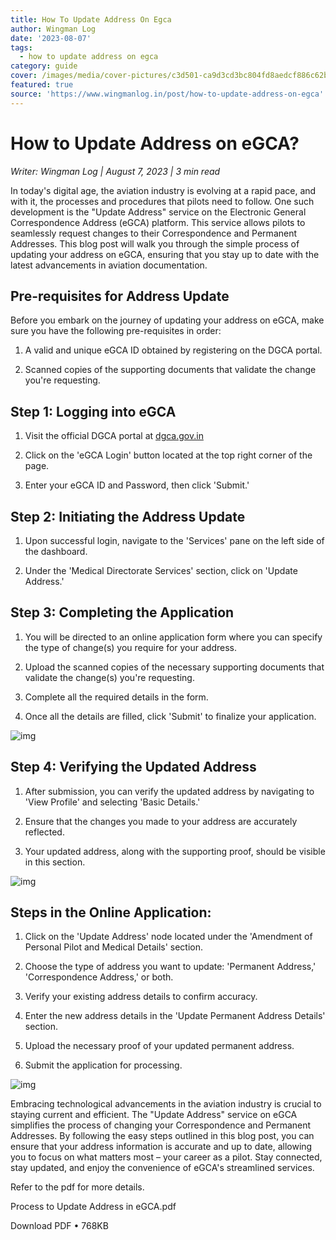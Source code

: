 ```yaml
---
title: How To Update Address On Egca
author: Wingman Log
date: '2023-08-07'
tags:
  - how to update address on egca
category: guide
cover: /images/media/cover-pictures/c3d501-ca9d3cd3bc804fd8aedcf886c62b45f0-mv2-ca0f2e4e.png
featured: true
source: 'https://www.wingmanlog.in/post/how-to-update-address-on-egca'
---
```


# How to Update Address on eGCA?

*Writer: Wingman Log | August 7, 2023 | 3 min read*

In today's digital age, the aviation industry is evolving at a rapid pace, and with it, the processes and procedures that pilots need to follow. One such development is the "Update Address" service on the Electronic General Correspondence Address (eGCA) platform. This service allows pilots to seamlessly request changes to their Correspondence and Permanent Addresses. This blog post will walk you through the simple process of updating your address on eGCA, ensuring that you stay up to date with the latest advancements in aviation documentation.

## Pre-requisites for Address Update

Before you embark on the journey of updating your address on eGCA, make sure you have the following pre-requisites in order:

1.  A valid and unique eGCA ID obtained by registering on the DGCA portal.
    
2.  Scanned copies of the supporting documents that validate the change you're requesting.

## Step 1: Logging into eGCA

1.  Visit the official DGCA portal at [dgca.gov.in](http://dgca.gov.in)
    
2.  Click on the 'eGCA Login' button located at the top right corner of the page.
    
3.  Enter your eGCA ID and Password, then click 'Submit.'

## Step 2: Initiating the Address Update

1.  Upon successful login, navigate to the 'Services' pane on the left side of the dashboard.
    
2.  Under the 'Medical Directorate Services' section, click on 'Update Address.'

## Step 3: Completing the Application

1.  You will be directed to an online application form where you can specify the type of change(s) you require for your address.
    
2.  Upload the scanned copies of the necessary supporting documents that validate the change(s) you're requesting.
    
3.  Complete all the required details in the form.
    
4.  Once all the details are filled, click 'Submit' to finalize your application.

![img](/images/media/blog-media/c3d501-3062ca8292964ca682ee9b2a595e5ca5-mv2-d5ec9218.png)

## Step 4: Verifying the Updated Address

1.  After submission, you can verify the updated address by navigating to 'View Profile' and selecting 'Basic Details.'
    
2.  Ensure that the changes you made to your address are accurately reflected.
    
3.  Your updated address, along with the supporting proof, should be visible in this section.

![img](/images/media/blog-media/c3d501-899232781e44420985361f79ddd74c20-mv2-18889961.png)

## Steps in the Online Application:

1.  Click on the 'Update Address' node located under the 'Amendment of Personal Pilot and Medical Details' section.
    
2.  Choose the type of address you want to update: 'Permanent Address,' 'Correspondence Address,' or both.
    
3.  Verify your existing address details to confirm accuracy.
    
4.  Enter the new address details in the 'Update Permanent Address Details' section.
    
5.  Upload the necessary proof of your updated permanent address.
    
6.  Submit the application for processing.

![img](/images/media/blog-media/c3d501-65061cb244494189bf945971e986b89d-mv2-341b84b2.png)

Embracing technological advancements in the aviation industry is crucial to staying current and efficient. The "Update Address" service on eGCA simplifies the process of changing your Correspondence and Permanent Addresses. By following the easy steps outlined in this blog post, you can ensure that your address information is accurate and up to date, allowing you to focus on what matters most – your career as a pilot. Stay connected, stay updated, and enjoy the convenience of eGCA's streamlined services.

Refer to the pdf for more details.

Process to Update Address in eGCA.pdf

Download PDF • 768KB
